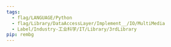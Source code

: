 ```yaml
---
tags:
  - flag/LANGUAGE/Python
  - flag/Library/DataAccessLayer/Implement__/IO/MultiMedia
  - Label/Industry-工业科学/IT/Library/3rdLibrary
pip: rembg
---
```

